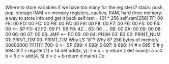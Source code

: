 Where to store variables if we have too many for the registers?
stack: push, pop, storage
RAM == memory
registers, caches, RAM, hard drive
memory: a way to store info and get it back
self.ram = [0] * 256
self.ram[256]
FF: 00
FE: 00
FD: 00
FC: 00
FB: 00
FA: 00
F9: 00
F8: 00
F7: 00
F6: 00
F5: 00
F4: 00    <-- SP
F3: 42
F2: 99
F1: 99
F0: 42
..
63: 00
....
0B: 00
0A: 00
09: 00
08: 00
06: 00
07: 00
06: JMP    <-- PC
05: 00
04: PUSH
03: B3
02: PRINT_NUM
01: PRINT_TIM
00: PRINT_TIM
Why LS "8"?
Why 8?
256 bytes of memory
00000000
11111111
700: 0       <-- SP
699: 4
698: 5
697: 9 
696: 14  # x 
695: 5  # y
694: 9  # z
register[1] = 14
def add(x, y):
    z = x + y
    return z
def main():
    a = 4
    b = 5
    c = add(4, 5)
    d = c + b
    return d
main()
Co